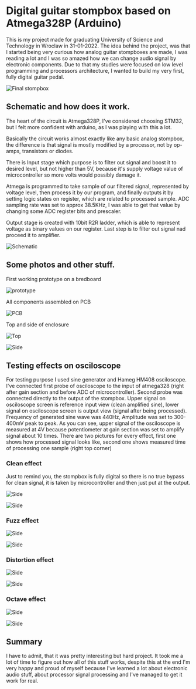 # Digital guitar stompbox based on Atmega328P (Arduino)

This is my project made for graduating University of Science and Technology in Wroclaw in 31-01-2022. The idea behind the project, was that I started being very curious how analog guitar stompboxes are made, I was reading a lot and I was so amazed how we can change audio signal by electronic components. Due to that my studies were focused on low level programming and processors architecture, I wanted to build my very first, fully digital guitar pedal.


![Final stompbox](/Pictures/Enclosure_top.jpeg)

## Schematic and how does it work.
The heart of the circuit is Atmega328P, I've considered choosing STM32, but I felt more confident with arduino, as I was playing with this a lot.

Basically the circuit works almost exactly like any basic analog stompbox, the difference is that signal is mostly modified by a processor, not by op-amps, transistors or diodes.

There is Input stage which purpose is to filter out signal and boost it to desired level, but not higher than 5V, because it's supply voltage value of microcontroller so more volts would possibly damage it.

Atmega is programmed to take sample of our filtered signal, represented by voltage level, then process it by our program, and finally outputs it by setting logic states on register, which are related to processed sample. ADC sampling rate was set to approx 38.5KHz, I was able to get that value by changing some ADC register bits and prescaler.

Output stage is created with 10bit R2R ladder, which is able to represent voltage as binary values on our register. Last step is to filter out signal nad proceed it to amplifier.

![Schematic](/Schematic/Schematic.png)


## Some photos and other stuff.

First working prototype on a bredboard

![prototype](/Pictures/Prototype.JPG)


All components assembled on PCB

![PCB](/Pictures/Pcb_assembly.jpeg)


Top and side of enclosure

![Top](/Pictures/Enclosure_top.jpeg)

![Side](/Pictures/Enclosure_side.jpeg)


## Testing effects on osciloscope

For testing purpose I used sine generator and Hameg HM408 osciloscope. I've connected first probe of osciloscope to the input of atmega328 (right after gain section and before ADC of microcontroller). Second probe was connected directly to the output of the stompbox. Upper signal on osciloscope screen is reference input view (clean amplified sine), lower signal on osciloscope screen is output view (signal after being processed). Frequency of generated sine wave was 440Hz, Amplitude was set to 300-400mV peak to peak. As you can see, upper signal of the osciloscope is measured at 4V because potentiometer at gain section was set to amplify signal about 10 times. There are two pictures for every effect, first one shows how processed signal looks like, second one shows measured time of processing one sample (right top corner)


### Clean effect

Just to remind you, the stompbox is fully digital so there is no true bypass for clean signal, it is taken by microcontroller and then just put at the output.

![Side](/Pictures/Clean.JPG)

![Side](/Pictures/Clean_sample.JPG)


### Fuzz effect

![Side](/Pictures/Fuzz.JPG)

![Side](/Pictures/Fuzz_sample.JPG)


### Distortion effect

![Side](/Pictures/Distortion.JPG)

![Side](/Pictures/Distortion_sample.JPG)


### Octave effect

![Side](/Pictures/Octave.JPG)

![Side](/Pictures/Octave_sample.JPG)


## Summary

I have to admit, that it was pretty interesting but hard project. It took me a lot of time to figure out how all of this stuff works, despite this at the end I'm very happy and proud of myself because I've learned a lot about electronic audio stuff, about processor signal processing and I've managed to get it work for real.
